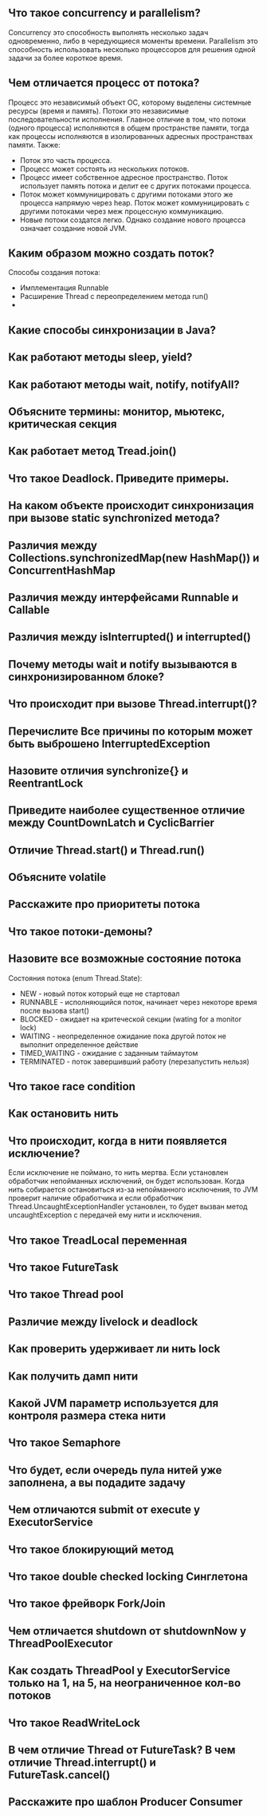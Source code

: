 Что такое concurrency и parallelism?
------------------------------------
Concurrency это способность выполнять несколько задач одновременно, либо в чередующиеся моменты времени.
Parallelism это способность использовать несколько процессоров для решения одной задачи за более короткое время.

Чем отличается процесс от потока?
---------------------------------
Процесс это независимый объект ОС, которому выделены системные ресурсы (время и память).
Потоки это независимые последовательности исполнения.
Главное отличие в том, что потоки (одного процесса) исполняются в общем пространстве памяти,
тогда как процессы исполняются в изолированных адресных пространствах памяти.
Также:
* Поток это часть процесса.
* Процесс может состоять из нескольких потоков.
* Процесс имеет собственное адресное пространство. Поток использует память потока и делит ее
с других потоками процесса.
* Поток может коммуницировать с другими потоками этого же процесса напрямую через heap. 
Поток может коммуницировать с другими потоками через меж процессную коммуникацию.
* Новые потоки создатся легко. Однако создание нового процесса означает создание новой JVM.


Каким образом можно создать поток?
----------------------------------
Способы создания потока:
* Имплементация Runnable
* Расширение Thread с переопределением метода run()
* 


Какие способы синхронизации в Java?
-----------------------------------


Как работают методы sleep, yield?
---------------------------------



Как работают методы wait, notify, notifyAll?
--------------------------------------------


Объясните термины: монитор, мьютекс, критическая секция
-------------------------------------------------------


Как работает метод Tread.join()
-------------------------------


Что такое Deadlock. Приведите примеры.
--------------------------------------



На каком объекте происходит синхронизация при вызове static synchronized метода?
-------------------------------------------------------------------------------



Различия между Collections.synchronizedMap(new HashMap()) и ConcurrentHashMap
-----------------------------------------------------------------------------


Различия между интерфейсами Runnable и Callable
-----------------------------------------------


Различия между isInterrupted() и interrupted()
----------------------------------------------


Почему методы wait и notify вызываются в синхронизированном блоке?
------------------------------------------------------------------


Что происходит при вызове Thread.interrupt()?
--------------------------------------------


Перечислите Все причины по которым может быть выброшено InterruptedException
----------------------------------------------------------------------------


Назовите отличия synchronize{} и ReentrantLock
----------------------------------------------


Приведите наиболее существенное отличие между CountDownLatch и CyclicBarrier
----------------------------------------------------------------------------


Отличие Thread.start() и Thread.run()
-------------------------------------


Объясните volatile
------------------


Расскажите про приоритеты потока
--------------------------------


Что такое потоки-демоны?
------------------------


Назовите все возможные состояние потока
---------------------------------------
Состояния потока (enum Thread.State):
* NEW - новый поток который еще не стартовал
* RUNNABLE - исполняющийся поток, начинает через некоторе время после вызова start()
* BLOCKED - ожидает на критеческой секции (wating for a monitor lock)
* WAITING - неопределенное ожидание пока другой поток не выполнит определенное действие
* TIMED_WAITING - ожидание с заданным таймаутом
* TERMINATED - поток завершивший работу (перезапустить нельзя)


Что такое race condition
------------------------


Как остановить нить
-------------------


Что происходит, когда в нити появляется исключение?
---------------------------------------------------
Если исключение не поймано, то нить мертва. 
Если установлен обработчик непойманных исключений, он будет использован.
Когда нить собирается остановиться из-за непойманного исключения, то JVM проверит наличие обработчика и если обработчик Thread.UncaughtExceptionHandler установлен, то будет вызван метод uncaughtException с передачей ему нити и исключения.


Что такое TreadLocal переменная
-------------------------------


Что такое FutureTask
--------------------


Что такое Thread pool
---------------------


Различие между livelock и deadlock
----------------------------------


Как проверить удерживает ли нить lock
-------------------------------------


Как получить дамп нити
----------------------


Какой JVM параметр используется для контроля размера стека нити
---------------------------------------------------------------


Что такое Semaphore
-------------------


Что будет, если очередь пула нитей уже заполнена, а вы подадите задачу
----------------------------------------------------------------------


Чем отличаются submit от execute у ExecutorService
--------------------------------------------------


Что такое блокирующий метод
---------------------------


Что такое double checked locking Синглетона
-------------------------------------------


Что такое фрейворк Fork/Join
----------------------------


Чем отличается shutdown от shutdownNow у ThreadPoolExecutor
-----------------------------------------------------------


Как создать ThreadPool у ExecutorService только на 1, на 5, на неограниченное кол-во потоков
--------------------------------------------------------------------------------------------


Что такое ReadWriteLock
-----------------------


В чем отличие Thread от FutureTask? В чем отличие Thread.interrupt() и FutureTask.cancel()
-----------------------------------------------------------------------------------------


Расскажите про шаблон Producer Consumer
---------------------------------------





